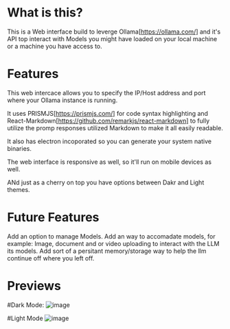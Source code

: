 # What is this?

This is a Web interface build to leverge Ollama[https://ollama.com/] and it's API top interact with Models you might have 
loaded on your local machine or a machine you have access to.

# Features

This web intercace allows you to specify the IP/Host address and port where your Ollama instance is running.

It uses PRISMJS[https://prismjs.com/] for code syntax highlighting and React-Markdown[https://github.com/remarkjs/react-markdown]
to fully utilize the promp responses utilized Markdown to make it all easily readable.

It also has electron incoporated so you can generate your system native binaries.

The web interface is responsive as well, so it'll run on mobile devices as well.

ANd just as a cherry on top you have options between Dakr and Light themes.

# Future Features
Add an option to manage Models.
Add an way to accomadate models, for example: Image, document and or video uploading to interact with the LLM its models.
Add sort of a persitant memory/storage way to help the llm continue off where you left off.

# Previews
#Dark Mode:
![image](https://github.com/user-attachments/assets/0d86dd73-7bb5-4377-8228-a5ebd4598780)


#Light Mode
![image](https://github.com/user-attachments/assets/5ba95e02-da6a-4f84-8845-16b9d34477ad)

